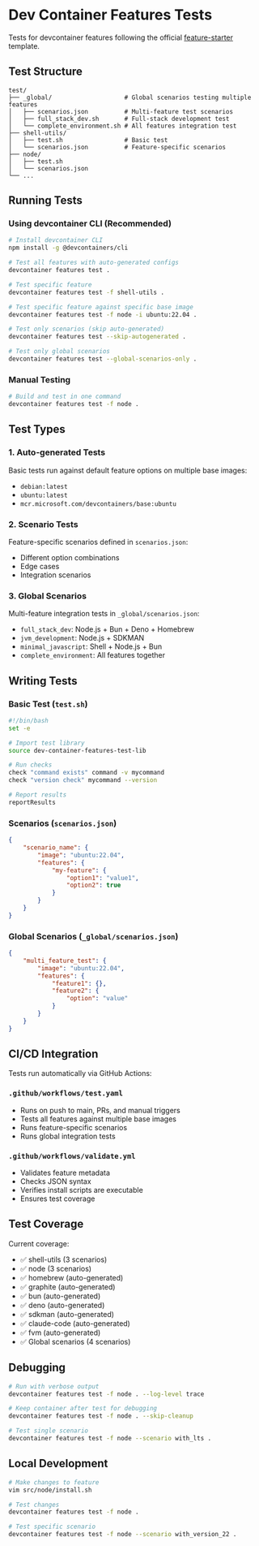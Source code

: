 # Dev Container Features Tests

Tests for devcontainer features following the official [feature-starter](https://github.com/devcontainers/feature-starter) template.

## Test Structure

```
test/
├── _global/                    # Global scenarios testing multiple features
│   ├── scenarios.json          # Multi-feature test scenarios
│   ├── full_stack_dev.sh       # Full-stack development test
│   └── complete_environment.sh # All features integration test
├── shell-utils/
│   ├── test.sh                 # Basic test
│   └── scenarios.json          # Feature-specific scenarios
├── node/
│   ├── test.sh
│   └── scenarios.json
└── ...
```

## Running Tests

### Using devcontainer CLI (Recommended)

```bash
# Install devcontainer CLI
npm install -g @devcontainers/cli

# Test all features with auto-generated configs
devcontainer features test .

# Test specific feature
devcontainer features test -f shell-utils .

# Test specific feature against specific base image
devcontainer features test -f node -i ubuntu:22.04 .

# Test only scenarios (skip auto-generated)
devcontainer features test --skip-autogenerated .

# Test only global scenarios
devcontainer features test --global-scenarios-only .
```

### Manual Testing

```bash
# Build and test in one command
devcontainer features test -f node .
```

## Test Types

### 1. Auto-generated Tests
Basic tests run against default feature options on multiple base images:
- `debian:latest`
- `ubuntu:latest`
- `mcr.microsoft.com/devcontainers/base:ubuntu`

### 2. Scenario Tests
Feature-specific scenarios defined in `scenarios.json`:
- Different option combinations
- Edge cases
- Integration scenarios

### 3. Global Scenarios
Multi-feature integration tests in `_global/scenarios.json`:
- `full_stack_dev`: Node.js + Bun + Deno + Homebrew
- `jvm_development`: Node.js + SDKMAN
- `minimal_javascript`: Shell + Node.js + Bun
- `complete_environment`: All features together

## Writing Tests

### Basic Test (`test.sh`)

```bash
#!/bin/bash
set -e

# Import test library
source dev-container-features-test-lib

# Run checks
check "command exists" command -v mycommand
check "version check" mycommand --version

# Report results
reportResults
```

### Scenarios (`scenarios.json`)

```json
{
    "scenario_name": {
        "image": "ubuntu:22.04",
        "features": {
            "my-feature": {
                "option1": "value1",
                "option2": true
            }
        }
    }
}
```

### Global Scenarios (`_global/scenarios.json`)

```json
{
    "multi_feature_test": {
        "image": "ubuntu:22.04",
        "features": {
            "feature1": {},
            "feature2": {
                "option": "value"
            }
        }
    }
}
```

## CI/CD Integration

Tests run automatically via GitHub Actions:

### `.github/workflows/test.yaml`
- Runs on push to main, PRs, and manual triggers
- Tests all features against multiple base images
- Runs feature-specific scenarios
- Runs global integration tests

### `.github/workflows/validate.yml`
- Validates feature metadata
- Checks JSON syntax
- Verifies install scripts are executable
- Ensures test coverage

## Test Coverage

Current coverage:
- ✅ shell-utils (3 scenarios)
- ✅ node (3 scenarios)
- ✅ homebrew (auto-generated)
- ✅ graphite (auto-generated)
- ✅ bun (auto-generated)
- ✅ deno (auto-generated)
- ✅ sdkman (auto-generated)
- ✅ claude-code (auto-generated)
- ✅ fvm (auto-generated)
- ✅ Global scenarios (4 scenarios)

## Debugging

```bash
# Run with verbose output
devcontainer features test -f node . --log-level trace

# Keep container after test for debugging
devcontainer features test -f node . --skip-cleanup

# Test single scenario
devcontainer features test -f node --scenario with_lts .
```

## Local Development

```bash
# Make changes to feature
vim src/node/install.sh

# Test changes
devcontainer features test -f node .

# Test specific scenario
devcontainer features test -f node --scenario with_version_22 .
```
